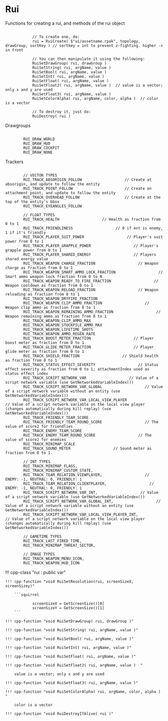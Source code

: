 # Rui

Functions for creating a rui, and methods of the rui object

```squirrel

            // To create one, do:
            rui = RuiCreate( $"ui/assetname.rpak", topology, drawGroup, sortKey ) // sortkey = int to prevent z-fighting. higher -> in front

            // You can then manipulate it using the following:
            RuiSetDrawGroup( rui, drawGroup )
            RuiSetString( rui, argName, value )
            RuiSetBool( rui, argName, value )
            RuiSetInt( rui, argName, value )
            RuiSetFloat( rui, argName, value )
            RuiSetFloat2( rui, argName, value )  // value is a vector; only x and y are used
            RuiSetFloat3( rui, argName, value )
            RuiSetColorAlpha( rui, argName, color, alpha )  // color is a vector

            // To destroy it, just do:
            RuiDestroy( rui )
```

Drawgroups

```

        RUI_DRAW_WORLD
        RUI_DRAW_HUD
        RUI_DRAW_COCKPIT
        RUI_DRAW_NONE
```

Trackers

```

        // VECTOR TYPES
        RUI_TRACK_ABSORIGIN_FOLLOW                   // Create at absorigin, and update to follow the entity
        RUI_TRACK_POINT_FOLLOW                       // Create on attachment point, and update to follow the entity
        RUI_TRACK_OVERHEAD_FOLLOW                    // Create at the top of the entity's bbox
        RUI_TRACK_EYEANGLES_FOLLOW

        // FLOAT TYPES
        RUI_TRACK_HEALTH                   // Health as fraction from 0 to 1
        RUI_TRACK_FRIENDLINESS                   // 0 if ent is enemy, 1 if it's friendly
        RUI_TRACK_PLAYER_SUIT_POWER                   // Player's suit power from 0 to 1
        RUI_TRACK_PLAYER_GRAPPLE_POWER                   // Player's grapple power from 0 to 1
        RUI_TRACK_PLAYER_SHARED_ENERGY                   // Players shared energy value
        RUI_TRACK_WEAPON_CHARGE_FRACTION                   // Weapon charge as fraction from 0 to 1
        RUI_TRACK_WEAPON_SMART_AMMO_LOCK_FRACTION                   // Smart ammo weapon lock fraction from 0 to N
        RUI_TRACK_WEAPON_READY_TO_FIRE_FRACTION                   // Weapon cooldown as fraction from 0 to 1
        RUI_TRACK_WEAPON_RELOAD_FRACTION                   // Weapon reloading as fraction from 0 to 1
        RUI_TRACK_WEAPON_DRYFIRE_FRACTION
        RUI_TRACK_WEAPON_CLIP_AMMO_FRACTION                   // Weapon clip ammo as fraction from 0 to 1
        RUI_TRACK_WEAPON_REMAINING_AMMO_FRACTION                   // Weapon remaining ammo as fraction from 0 to 1
        RUI_TRACK_WEAPON_CLIP_AMMO_MAX
        RUI_TRACK_WEAPON_STOCKPILE_AMMO_MAX
        RUI_TRACK_WEAPON_LIFETIME_SHOTS
        RUI_TRACK_WEAPON_AMMO_REGEN_RATE
        RUI_TRACK_BOOST_METER_FRACTION                   // Player boost meter as fraction from 0 to 1
        RUI_TRACK_GLIDE_METER_FRACTION                   // Player glide meter as fraction from 0 to 1
        RUI_TRACK_SHIELD_FRACTION                   // Shield health as fraction from 0 to 1
        RUI_TRACK_STATUS_EFFECT_SEVERITY                   // Status effect severity as fraction from 0 to 1; attachmentIndex used as status effect index
        RUI_TRACK_SCRIPT_NETWORK_VAR                   // Value of a script network variable (use GetNetworkedVariableIndex())
        RUI_TRACK_SCRIPT_NETWORK_VAR_GLOBAL                   // Value of a script network variable without an entity (use GetNetworkedVariableIndex())
        RUI_TRACK_SCRIPT_NETWORK_VAR_LOCAL_VIEW_PLAYER                   // Value of a script network variable on the local view player (changes automatically during kill replay) (use GetNetworkedVariableIndex())
        RUI_TRACK_FRIENDLY_TEAM_SCORE
        RUI_TRACK_FRIENDLY_TEAM_ROUND_SCORE                   // The value of score2 for friendlies
        RUI_TRACK_ENEMY_TEAM_SCORE
        RUI_TRACK_ENEMY_TEAM_ROUND_SCORE                   // The value of score2 for enemies
        RUI_TRACK_MINIMAP_SCALE
        RUI_TRACK_SOUND_METER                   // Sound meter as fraction from 0 to 1.

        // INT TYPES
        RUI_TRACK_MINIMAP_FLAGS,
        RUI_TRACK_MINIMAP_CUSTOM_STATE,
        RUI_TRACK_TEAM_RELATION_VIEWPLAYER,                   // ENEMY: -1, NEUTRAL: 0, FRIENDLY: 1
        RUI_TRACK_TEAM_RELATION_CLIENTPLAYER,                   // ENEMY: -1, NEUTRAL: 0, FRIENDLY: 1
        RUI_TRACK_SCRIPT_NETWORK_VAR_INT,                   // Value of a script network variable (use GetNetworkedVariableIndex())
        RUI_TRACK_SCRIPT_NETWORK_VAR_GLOBAL_INT,                   // Value of a script network variable without an entity (use GetNetworkedVariableIndex())
        RUI_TRACK_SCRIPT_NETWORK_VAR_LOCAL_VIEW_PLAYER_INT,                   // Value of a script network variable on the local view player (changes automatically during kill replay) (use GetNetworkedVariableIndex())

        // GAMETIME TYPES
        RUI_TRACK_LAST_FIRED_TIME,
        RUI_TRACK_MINIMAP_THREAT_SECTOR,

        // IMAGE TYPES
        RUI_TRACK_WEAPON_MENU_ICON,
        RUI_TRACK_WEAPON_HUD_ICON
```

!!! cpp-class "rui : public var"

    !!! cpp-function "void RuiSetResolution(rui, screenSizeX, screenSizey)"

        ```squirrel

                screenSizeX = GetScreenSize()[0]
                screenSizeY = GetScreenSize()[1]
        ```

    !!! cpp-function "void RuiSetDrawGroup( rui, drawGroup )"

    !!! cpp-function "void RuiSetString( rui, argName, value )"

    !!! cpp-function "void RuiSetBool( rui, argName, value )"

    !!! cpp-function "void RuiSetInt( rui, argName, value )"

    !!! cpp-function "void RuiSetFloat( rui, argName, value )"

    !!! cpp-function "void RuiSetFloat2( rui, argName, value )  "

        value is a vector; only x and y are used

    !!! cpp-function "void RuiSetFloat3( rui, argName, value )"

    !!! cpp-function "void RuiSetColorAlpha( rui, argName, color, alpha )  "

        color is a vector

    !!! cpp-function "void RuiDestroyIfAlive( rui )"

